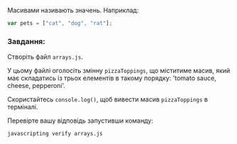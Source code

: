 Масивами називають значень. Наприклад:

```js
var pets = ["cat", "dog", "rat"];
```

### Завдання:

Створіть файл `arrays.js`.

У цьому файлі оголосіть змінну `pizzaToppings`, що міститиме масив, який має складатись із трьох елементів в такому порядку: 'tomato sauce, cheese, pepperoni'.

Скористайтесь `console.log()`, щоб вивести масив `pizzaToppings` в терміналі.

Перевірте вашу відповідь запустивши команду:

```bash
javascripting verify arrays.js
```
